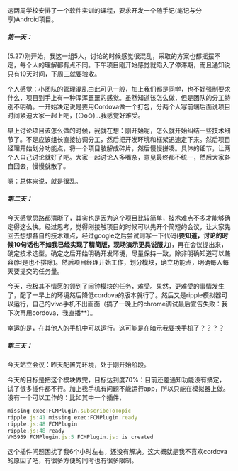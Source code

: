 这两周学校安排了一个软件实训的课程，要求开发一个随手记(笔记与分享)Android项目。

##### 第一天：

(5.27)刚开始，我这一组5人，讨论的时候感觉很混乱，采取的方案也都摇摆不定，每个人的理解都有点不同。下午项目刚开始感觉就陷入了停滞期，而且通知说只有10天时间，下周三就要验收。

个人感觉：小团队的管理混乱由此可见一般，加上我们都是同学，也不好强制要求什么，项目到手上有一种浑浑噩噩的感觉。虽然知道该怎么做，但是团队的分工特别不明确。一开始决定说是要用Cordova做一个打包，分两个人写前端后面说项目时间紧迫大家一起上吧，(⊙o⊙)…我感觉好难受。

早上讨论项目该怎么做的时候，我就在想：刚开始呢，怎么就开始纠结一些技术细节了。不是应该组长直接协调分工，然后把开发环境和框架迅速定下来。然后项目经理开始划分功能点，将一个项目肢解成碎片，然后慢慢拼凑。具体的细节，让两个人自己讨论就好了吧。大家一起讨论人多嘴杂，意见最终都不统一，然后大家各自回去，慢慢就散了。

嗯：总体来说，就是很乱。

##### 第二天：

今天感觉思路都清晰了，其实也是因为这个项目比较简单，技术难点不多才能够确定得这么快。经过思考，觉得刚接触项目的时候可以先开个简短的会议，让大家先回去想想各自的技术难点，经过google之后尝试则写一下代码(**要知道，讨论的时候10句话也不如我已经实现了精简版，现场演示更具说服力**)，再在会议提出来，确定技术选型。确定之后开始明确开发环境，尽量保持一致，除非明确知道可以兼容(但是也不排除)。然后项目经理开始工作，划分模块，确立功能点，明确每人每天要提交的任务量。 

今天，我极其不情愿的领到了闹钟模块的任务，难受。果然，更难受的事情发生了，配了一早上的环境然后降低cordova的版本就行了。然后又是ripple模拟器可以运行，自己的vivo手机不出画面（搞了一晚上的chrome调试最后宣告失败：我下次再用cordova，我直播**）。

幸运的是，在其他人的手机中可以运行。这可能是在暗示我要换手机了？？？？



##### 第三天：

今天站立会议：昨天配置完环境，处于刚开始阶段。

今天的目标是把这个模块做完，目标达到度70%：目前还差通知功能没有搞定，试了很多插件都不行。加上我手机有问题不能运行app，所以只能在模拟器上做。没有一个可以工作的：比如其中一个插件，

```js
missing exec:FCMPlugin.subscribeToTopic
ripple.js:41 missing exec:FCMPlugin.ready
ripple.js:48 FCMPlugin
ripple.js:48 ready
VM5959 FCMPlugin.js:5 FCMPlugin.js: is created
```

这个插件问题困扰了我6个小时左右，还没有解决。这大概就是我不喜欢cordova的原因了吧，有很多方便的同时也有很多限制。

















